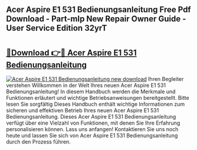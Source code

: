 ## Acer Aspire E1 531 Bedienungsanleitung Free Pdf Download - Part-mIp New Repair Owner Guide - User Service Edition 32yrT

# <h2><a href="http://df1h488.blite.top/?on=Acer+Aspire+E1+531+Bedienungsanleitung">🔗Download 👉🔴 Acer Aspire E1 531 Bedienungsanleitung</a></h2>

[![Acer Aspire E1 531 Bedienungsanleitung new download](https://i.imgur.com/lujVjoI.png)](http://df1h488.blite.top/?on=Acer+Aspire+E1+531+Bedienungsanleitung)
Ihren Begleiter verstehen Willkommen in der Welt Ihres neuen Acer Aspire E1 531 Bedienungsanleitung! In diesem Handbuch werden die Merkmale und Funktionen erläutert und wichtige Betriebsanweisungen bereitgestellt. Bitte lesen Sie sorgfältig Dieses Handbuch enthält wichtige Informationen zum sicheren und effektiven Betrieb Ihres neuen Acer Aspire E1 531 Bedienungsanleitung. Dieses Acer Aspire E1 531 Bedienungsanleitung verfügt über eine Vielzahl von Funktionen, mit denen Sie Ihre Erfahrung personalisieren können. Lass uns anfangen! Kontaktieren Sie uns noch heute und lassen Sie sich von Acer Aspire E1 531 Bedienungsanleitung durch den Prozess führen.
